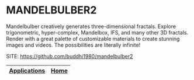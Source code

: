 # MANDELBULBER2

 Mandelbulber creatively generates three-dimensional fractals.
 Explore trigonometric, hyper-complex, Mandelbox, IFS, and
 many other 3D fractals.
 Render with a great palette of customizable materials to
 create stunning images and videos.
 The possibilities are literally infinite!
 
 SITE: https://github.com/buddhi1980/mandelbulber2

 | [Applications](https://portable-linux-apps.github.io/apps.html) | [Home](https://portable-linux-apps.github.io)
 | --- | --- |
